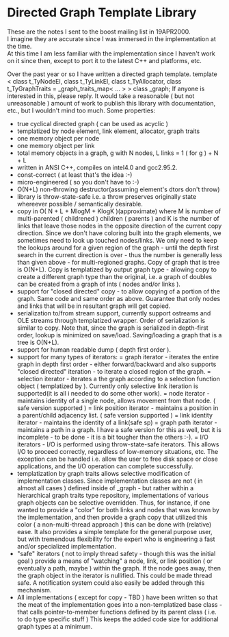 # Directed Graph Template Library

These are the notes I sent to the boost mailing list in 19APR2000.  
I imagine they are accurate since I was immersed in the implementation at the time.  
At this time I am less familiar with the implementation since I haven't work on it since then, except to port it to the latest C++ and platforms, etc.  

Over the past year or so I have written a directed graph template.
template < class t_TyNodeEl, class t_TyLinkEl, class t_TyAllocator,
           class t_TyGraphTraits = _graph_traits_map< ... > >
class _graph;
If anyone is interested in this, please reply. It would take a
reasonable ( but not unreasonable ) amount of work to publish this
library with documentation, etc., but I wouldn't mind too much.
Some properties:
- true cyclical directed graph ( can be used as acyclic )
- templatized by node element, link element, allocator, graph traits
- one memory object per node
- one memory object per link
- total memory objects in a graph, g with N nodes, L links =
  1 ( for g ) + N + L
- written in ANSI C++, compiles on intel4.0 and gcc2.95.2.
- const-correct ( at least that's the idea :-)
- micro-engineered ( so you don't have to :-)
- O(N+L) non-throwing destructor(assuming element's dtors don't throw)
- library is throw-state-safe i.e. a throw preserves originally state
   whereever possible / semantically desirable.
- copy in O( N + L + MlogM + KlogK )(approximate) where M is number
   of multi-parented ( childrened ) children ( parents ) and K is the
   number of links that leave those nodes in the opposite direction
   of the current copy direction. Since we don't have coloring built
   into the graph elements, we sometimes need to look up touched
   nodes/links. We only need to keep the lookups around for a given
   region of the graph - until the depth first search in the current
   direction is over - thus the number is generally less than given
   above - for multi-regioned graphs.
   Copy of graph that is tree is O(N+L).
   Copy is templatized by output graph type - allowing copy to create
   a different graph type than the original, i.e. a graph of doubles
   can be created from a graph of ints ( nodes and/or links ).
- support for "closed directed" copy - to allow copying of a portion
   of the graph. Same code and same order as above. Guarantee that
   only nodes and links that will be in resultant graph will get
   copied.
- serialization to/from stream support, currently support ostreams
   and OLE streams through templatized wrapper. Order of
   serialization is similar to copy. Note that, since the graph is
   serialized in depth-first order, lookup is minimized on save/load.
   Saving/loading a graph that is a tree is O(N+L).
- support for human readable dump ( depth first order ).
- support for many types of iterators:
  = graph iterator - iterates the entire graph in depth first order -
     either forward/backward and also supports "closed directed"
     iteration - to iterate a closed region of the graph.
  = selection iterator - iterates a the graph according to a selection
     function object ( templatized by ). Currently only selective link
     iteration is supported(it is all i needed to do some other work).
  = node iterator - maintains identity of a single node, allows
     movement from that node. ( safe version supported )
  = link position iterator - maintains a position in a parent/child
     adjacency list. ( safe version supported )
  = link identity iterator - maintains the identity of a link(safe sp)
  = graph path iterator - maintains a path in a graph. I have a safe
     version for this as well, but it is incomplete - to be done -
     it is a bit tougher than the others :-).
  = I/O iterators - I/O is performed using throw-state-safe iterators.
     This allows I/O to proceed correctly, regardless of low-memory
     situations, etc. The exception can be handled i.e. allow the
     user to free disk space or close applications, and the I/O
     operation can complete successfully.
- templatization by graph traits allows selective modification of
   implementation classes. Since implementation classes are not
   ( in almost all cases ) defined inside of _graph - but rather
   within a hierarchical graph traits type repository, implementations
   of various graph objects can be selective overridden. Thus, for
   instance, if one wanted to provide a "color" for both links and
   nodes that was known by the implementation, and then provide a
   graph copy that utilized this color ( a non-multi-thread approach )
   this can be done with (relative) ease.
   It also provides a simple template for the general purpose user,
   but with tremendous flexibility for the expert who is engineering
   a fast and/or specialized implementation.
- "safe" iterators ( not to imply thread safety - though this was the
    initial goal ) provide a means of "watching" a node, link, or
    link position ( or eventually a path, maybe ) within the graph.
    If the node goes away, then the graph object in the iterator is
    nullified. This could be made thread safe. A notification system
    could also easily be added through this mechanism.
- All implementations ( except for copy - TBD ) have been written so
    that the meat of the implementation goes into a non-templatized
    base class - that calls pointer-to-member functions defined by
    its parent class ( i.e. to do type specific stuff )
    This keeps the added code size for additional graph types at
    a minimum.